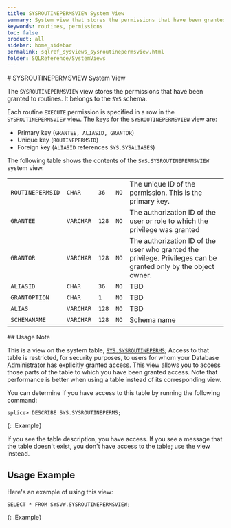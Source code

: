 ```yaml
---
title: SYSROUTINEPERMSVIEW System View
summary: System view that stores the permissions that have been granted to routines
keywords: routines, permissions
toc: false
product: all
sidebar: home_sidebar
permalink: sqlref_sysviews_sysroutinepermsview.html
folder: SQLReference/SystemViews
---
```

<section>
<div class="TopicContent" data-swiftype-index="true" markdown="1">
# SYSROUTINEPERMSVIEW System View

The `SYSROUTINEPERMSVIEW` view stores the permissions that have been
granted to routines. It belongs to the `SYS` schema.

Each routine `EXECUTE` permission is specified in a row in the
`SYSROUTINEPERMSVIEW` view. The keys for the `SYSROUTINEPERMSVIEW` view are:

* Primary key (`GRANTEE, ALIASID, GRANTOR`)
* Unique key (`ROUTINEPERMSID`)
* Foreign key (`ALIASID` references `SYS.SYSALIASES`)

The following table shows the contents of the `SYS.SYSROUTINEPERMSVIEW` system
view.

<table>
    <tbody>
        <tr>
            <td><code>ROUTINEPERMSID</code></td>
            <td><code>CHAR</code></td>
            <td><code>36</code></td>
            <td><code>NO</code></td>
            <td>The unique ID of the permission. This is the primary key.</td>
        </tr>
        <tr>
            <td><code>GRANTEE</code></td>
            <td><code>VARCHAR</code></td>
            <td><code>128</code></td>
            <td><code>NO</code></td>
            <td>The authorization ID of the user or role to which the privilege was granted</td>
        </tr>
        <tr>
            <td><code>GRANTOR</code></td>
            <td><code>VARCHAR</code></td>
            <td><code>128</code></td>
            <td><code>NO</code></td>
            <td>The authorization ID of the user who granted the privilege. Privileges can be granted only by the object owner.</td>
        </tr>
        <tr>
            <td><code>ALIASID</code></td>
            <td><code>CHAR</code></td>
            <td><code>36</code></td>
            <td><code>NO</code></td>
            <td>TBD</td>
        </tr>
        <tr>
            <td><code>GRANTOPTION</code></td>
            <td><code>CHAR</code></td>
            <td><code>1</code></td>
            <td><code>NO</code></td>
            <td>TBD</td>
        </tr>
        <tr>
            <td><code>ALIAS</code></td>
            <td><code>VARCHAR</code></td>
            <td><code>128</code></td>
            <td><code>NO</code></td>
            <td>TBD</td>
        </tr>
        <tr>
            <td><code>SCHEMANAME</code></td>
            <td><code>VARCHAR</code></td>
            <td><code>128</code></td>
            <td><code>NO</code></td>
            <td>Schema name</td>
        </tr>
    </tbody>
</table>
## Usage Note

This is a view on the system table, [`SYS.SYSROUTINEPERMS`](sqlref_systables_sysroutineperms.html); Access to that table is restricted, for security purposes, to users for whom your Database Administrator has explicitly granted access. This view allows you to access those parts of the table to which you have been granted access. Note that performance is better when using a table instead of its corresponding view.

You can determine if you have access to this table by running the following command:

```
splice> DESCRIBE SYS.SYSROUTINEPERMS;
```
{: .Example}

If you see the table description, you have access. If you see a message that the table doesn't exist, you don't have access to the table; use the view instead.

## Usage Example

Here's an example of using this view:

```
SELECT * FROM SYSVW.SYSROUTINEPERMSVIEW;
```
{: .Example}

</div>
</section>
